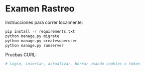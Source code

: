 # Examen Rastreo

Instrucciones para correr localmente:

```bash
pip install -r requirements.txt
python manage.py migrate
python manage.py createsuperuser
python manage.py runserver
```

Pruebas CURL:
```bash
# Login, insertar, actualizar, borrar usando cookies o token
```